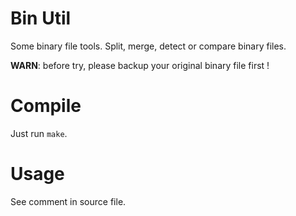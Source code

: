 # Bin Util

Some binary file tools. Split, merge, detect or compare binary files.

**WARN**: before try, please backup your original binary file first !

# Compile

Just run `make`.

# Usage

See comment in source file.

